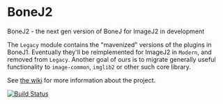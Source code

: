 # BoneJ2
BoneJ2 - the next gen version of BoneJ for ImageJ2 in development

The `Legacy` module contains the "mavenized" versions of the plugins in BoneJ1. Eventually they'll be reimplemented for ImageJ2 in `Modern`, and removed from `Legacy`. Another goal of ours is to migrate generally useful functionality to `image-common`, `imglib2` or other such core library.

See [the wiki](https://github.com/bonej-org/BoneJ2/wiki) for more information about the project.

[![Build Status](https://travis-ci.org/bonej-org/BoneJ2.svg?branch=master)](https://travis-ci.org/bonej-org/BoneJ2)
